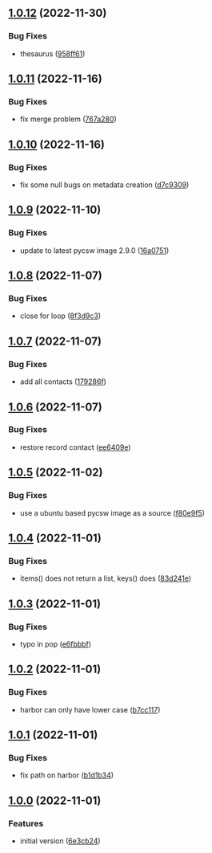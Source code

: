 ## [1.0.12](https://git.wur.nl/isric/ict/pygeodatacrawler/compare/1.0.11...1.0.12) (2022-11-30)


### Bug Fixes

* thesaurus ([958ff61](https://git.wur.nl/isric/ict/pygeodatacrawler/commit/958ff61baa49fa4260dbe277e7595587e2d7747a))

## [1.0.11](https://git.wur.nl/isric/ict/pygeodatacrawler/compare/1.0.10...1.0.11) (2022-11-16)


### Bug Fixes

* fix merge problem ([767a280](https://git.wur.nl/isric/ict/pygeodatacrawler/commit/767a2807d1adf587c970a81aabb901a3da2f7e42))

## [1.0.10](https://git.wur.nl/isric/ict/pygeodatacrawler/compare/1.0.9...1.0.10) (2022-11-16)


### Bug Fixes

* fix some null bugs on metadata creation ([d7c9309](https://git.wur.nl/isric/ict/pygeodatacrawler/commit/d7c9309007ee96b37317a6735aa6563941b38148))

## [1.0.9](https://git.wur.nl/isric/ict/pygeodatacrawler/compare/1.0.8...1.0.9) (2022-11-10)


### Bug Fixes

* update to latest pycsw image 2.9.0 ([16a0751](https://git.wur.nl/isric/ict/pygeodatacrawler/commit/16a0751cf29f1307a3226a844b0a2089dcf8e65f))

## [1.0.8](https://git.wur.nl/isric/ict/pygeodatacrawler/compare/1.0.7...1.0.8) (2022-11-07)


### Bug Fixes

* close for loop ([8f3d9c3](https://git.wur.nl/isric/ict/pygeodatacrawler/commit/8f3d9c3e09b44da8e988f72fd3f76183ac747063))

## [1.0.7](https://git.wur.nl/isric/ict/pygeodatacrawler/compare/1.0.6...1.0.7) (2022-11-07)


### Bug Fixes

* add all contacts ([179286f](https://git.wur.nl/isric/ict/pygeodatacrawler/commit/179286f38722c11c3ed3de919f6a196185ed1259))

## [1.0.6](https://git.wur.nl/isric/ict/pygeodatacrawler/compare/1.0.5...1.0.6) (2022-11-07)


### Bug Fixes

* restore record contact ([ee6409e](https://git.wur.nl/isric/ict/pygeodatacrawler/commit/ee6409e67fed9b635cfb8cdc4244d2f78e1af208))

## [1.0.5](https://git.wur.nl/isric/ict/pygeodatacrawler/compare/1.0.4...1.0.5) (2022-11-02)


### Bug Fixes

* use a ubuntu based pycsw image as a source ([f80e9f5](https://git.wur.nl/isric/ict/pygeodatacrawler/commit/f80e9f55b26d650d5710cd14efa67b1593063985))

## [1.0.4](https://git.wur.nl/isric/ict/pygeodatacrawler/compare/1.0.3...1.0.4) (2022-11-01)


### Bug Fixes

* items() does not return a list, keys() does ([83d241e](https://git.wur.nl/isric/ict/pygeodatacrawler/commit/83d241e902a5a54966377ddcc5b66896d329c607))

## [1.0.3](https://git.wur.nl/isric/ict/pygeodatacrawler/compare/1.0.2...1.0.3) (2022-11-01)


### Bug Fixes

* typo in pop ([e6fbbbf](https://git.wur.nl/isric/ict/pygeodatacrawler/commit/e6fbbbf0622be7a874b82ce52571c7f55cdf4fb5))

## [1.0.2](https://git.wur.nl/isric/ict/pygeodatacrawler/compare/1.0.1...1.0.2) (2022-11-01)


### Bug Fixes

* harbor can only have lower case ([b7cc117](https://git.wur.nl/isric/ict/pygeodatacrawler/commit/b7cc1172c14cec77946a03a4093bf1a3f058911e))

## [1.0.1](https://git.wur.nl/isric/ict/pygeodatacrawler/compare/1.0.0...1.0.1) (2022-11-01)


### Bug Fixes

* fix path on harbor ([b1d1b34](https://git.wur.nl/isric/ict/pygeodatacrawler/commit/b1d1b3498d228774b56884d52f1a30d4d3fc9365))

## [1.0.0](https://git.wur.nl/isric/ict/pygeodatacrawler/compare/...1.0.0) (2022-11-01)


### Features

* initial version ([6e3cb24](https://git.wur.nl/isric/ict/pygeodatacrawler/commit/6e3cb24aa77cfd0f54af484bcf227feeb3ecbaea))
